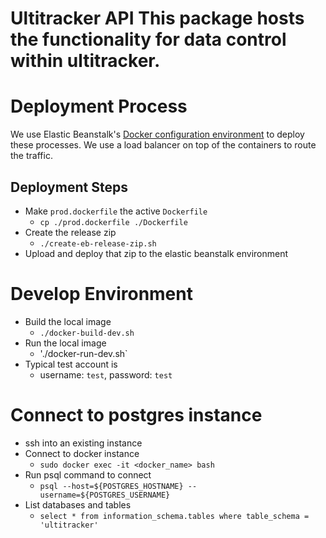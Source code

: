 # Ultitracker API This package hosts the functionality for data control within ultitracker. 

# Deployment Process
We use Elastic Beanstalk's [Docker configuration environment](https://docs.aws.amazon.com/elasticbeanstalk/latest/dg/single-container-docker-configuration.html) to deploy these processes. We use a load balancer on top of the containers to route the traffic.

## Deployment Steps
* Make `prod.dockerfile` the active `Dockerfile`
    * `cp ./prod.dockerfile ./Dockerfile`
* Create the release zip
    * `./create-eb-release-zip.sh`
* Upload and deploy that zip to the elastic beanstalk environment

# Develop Environment
* Build the local image
    * `./docker-build-dev.sh`
* Run the local image
    * './docker-run-dev.sh`
* Typical test account is
    * username: `test`, password: `test`

# Connect to postgres instance
* ssh into an existing instance
* Connect to docker instance
    * `sudo docker exec -it <docker_name> bash`
* Run psql command to connect
    * `psql --host=${POSTGRES_HOSTNAME} --username=${POSTGRES_USERNAME}`
* List databases and tables
    * `select * from information_schema.tables where table_schema = 'ultitracker'` 
